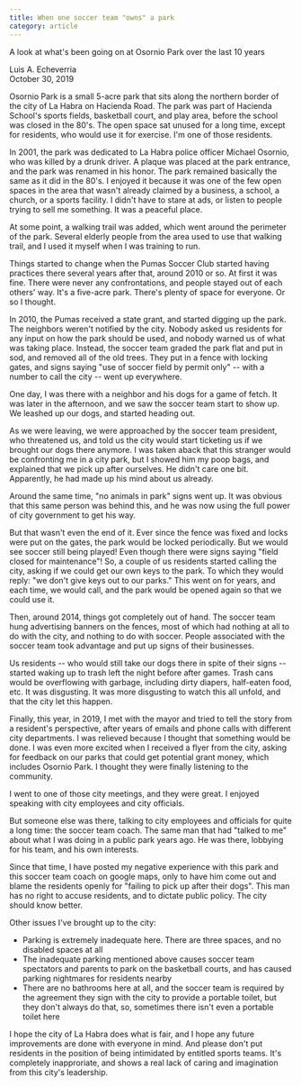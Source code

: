 ```yaml
---
title: When one soccer team "owns" a park
category: article
---
```


A look at what's been going on at Osornio Park over the last 10 years

Luis A. Echeverria<br/>
October 30, 2019

Osornio Park is a small 5-acre park that sits along the northern border of the city of La Habra on Hacienda Road. The park was part of Hacienda School's sports fields, basketball court, and play area, before the school was closed in the 80's. The open space sat unused for a long time, except for residents, who would use it for exercise. I'm one of those residents.

In 2001, the park was dedicated to La Habra police officer Michael Osornio, who was killed by a drunk driver. A plaque was placed at the park entrance, and the park was renamed in his honor. The park remained basically the same as it did in the 80's. I enjoyed it because it was one of the few open spaces in the area that wasn't already claimed by a business, a school, a church, or a sports facility. I didn't have to stare at ads, or listen to people trying to sell me something. It was a peaceful place.

At some point, a walking trail was added, which went around the perimeter of the park. Several elderly people from the area used to use that walking trail, and I used it myself when I was training to run.

Things started to change when the Pumas Soccer Club started having practices there several years after that, around 2010 or so. At first it was fine. There were never any confrontations, and people stayed out of each others' way. It's a five-acre park. There's plenty of space for everyone. Or so I thought.

In 2010, the Pumas received a state grant, and started digging up the park. The neighbors weren't notified by the city. Nobody asked us residents for any input on how the park should be used, and nobody warned us of what was taking place. Instead, the soccer team graded the park flat and put in sod, and removed all of the old trees. They put in a fence with locking gates, and signs saying "use of soccer field by permit only" -- with a number to call the city -- went up everywhere.

One day, I was there with a neighbor and his dogs for a game of fetch. It was later in the afternoon, and we saw the soccer team start to show up. We leashed up our dogs, and started heading out.

As we were leaving, we were approached by the soccer team president, who threatened us, and told us the city would start ticketing us if we brought our dogs there anymore. I was taken aback that this stranger would be confronting me in a city park, but I showed him my poop bags, and explained that we pick up after ourselves. He didn't care one bit. Apparently, he had made up his mind about us already.

Around the same time, "no animals in park" signs went up. It was obvious that this same person was behind this, and he was now using the full power of city government to get his way.

But that wasn't even the end of it. Ever since the fence was fixed and locks were put on the gates, the park would be locked periodically. But we would see soccer still being played! Even though there were signs saying "field closed for maintenance"! So, a couple of us residents started calling the city, asking if we could get our own keys to the park. To which they would reply: "we don't give keys out to our parks." This went on for years, and each time, we would call, and the park would be opened again so that we could use it.

Then, around 2014, things got completely out of hand. The soccer team hung advertising banners on the fences, most of which had nothing at all to do with the city, and nothing to do with soccer. People associated with the soccer team took advantage and put up signs of their businesses.

Us residents -- who would still take our dogs there in spite of their signs -- started waking up to trash left the night before after games. Trash cans would be overflowing with garbage, including dirty diapers, half-eaten food, etc. It was disgusting. It was more disgusting to watch this all unfold, and that the city let this happen.

Finally, this year, in 2019, I met with the mayor and tried to tell the story from a resident's perspective, after years of emails and phone calls with different city departments. I was relieved because I thought that something would be done. I was even more excited when I received a flyer from the city, asking for feedback on our parks that could get potential grant money, which includes Osornio Park. I thought they were finally listening to the community.

I went to one of those city meetings, and they were great. I enjoyed speaking with city employees and city officials.

But someone else was there, talking to city employees and officials for quite a long time: the soccer team coach. The same man that had "talked to me" about what I was doing in a public park years ago. He was there, lobbying for his team, and his own interests.

Since that time, I have posted my negative experience with this park and this soccer team coach on google maps, only to have him come out and blame the residents openly for "failing to pick up after their dogs". This man has no right to accuse residents, and to dictate public policy. The city should know better. 

Other issues I've brought up to the city:

* Parking is extremely inadequate here. There are three spaces, and no disabled spaces at all
* The inadequate parking mentioned above causes soccer team spectators and parents to park on the basketball courts, and has caused parking nightmares for residents nearby
* There are no bathrooms here at all, and the soccer team is required by the agreement they sign with the city to provide a portable toilet, but they don't always do that, so, sometimes there isn't even a portable toilet here


I hope the city of La Habra does what is fair, and I hope any future improvements are done with everyone in mind. And please don't put residents in the position of being intimidated by entitled sports teams. It's completely inapproriate, and shows a real lack of caring and imagination from this city's leadership.





